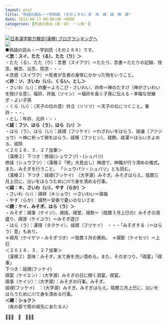 ```yaml
---
layout: post
title: "熟語の読み・一字訓読　（その１８６）祟　祚　祓　祺　禊　禝"
date: 2015-08-17 00:00:00 +0900
categories: [熟語の読み（音・訓）　ー１級－]
---
```


[![](/syuusyuu9701/assets/images/熟語の読み・一字訓読-（その１８６）祟-祚-祓-祺-禊-禝-br_c_3028_1.gif)](http://blog.with2.net/link.php?1659096:3028 "日本漢字能力検定(漢検) ブログランキングへ")[日本漢字能力検定(漢検) ブログランキングへ](http://blog.with2.net/link.php?1659096:3028)  
![](/syuusyuu9701/assets/images/熟語の読み・一字訓読-（その１８６）祟-祚-祓-祺-禊-禝-9f45d3ba5d24b6c2b5ccc500a8af5031.png)  
●熟語の読み・一字訓読（その１８６）です。  
**＜祟：スイ、たた（る）、たた（り）＞**  
・たた（る）、たた（り）：祟悪（スイアク）＝たたり、祟書＝たたりの記録、怪祟、解祟、災祟、除祟・・・　  
＊祟惑（スイワク）＝死者が生者の身体にかかった物をいうこと。  
**＜祚：ソ、さいわ（い）、くらい、とし＞**  
・さいわ（い）：祚慶＝よろこび・さいわい、祚命＝神のたすけ（神がさいわいを授ける意）、福祚、祚胤（ソイン）＝福祚を長く子孫に伝える・幸福な世継ぎ・よい子孫  
・くら（い）：（天子の位の意）祚立（ソリツ）＝天子の位につくこと。重祚・・・、  
・とし：年祚、元祚・・・　  
**＜祓：フツ、はら（う）、はら（い）＞**  
・はら（う）、はら（い）：祓禊（フツケイ）＝わざわいをはらう、祓禳（フツジョウ）＝神に祈って禍をはらう、祓殯（フツヒン）、祓飾、祓濯＝はらいきよめる、祓除  
＜２０１８．３．２７加筆＞  
（漢検２）下つき：修祓(シュウフツ)・(シュバツ)  
修祓（シュウフツ）：（漢検２「修」大見出し）神道で、神職が行う清めの儀式。また、みそぎを行うこと。 「シュウバツ・シュバツ」とも読む。  
（漢検２）下つき：祓禊(フッケイ)　（大字源）みそぎ。みそぎはらえ。陰暦三月上巳に、災いをはらうために川で身を清める行事。  
**＜祺：キ、さいわ（い）、やす（らか）＞**  
・さいわ（い）：祺祥（キショウ）＝さいわい＝祺福  
・やす（らか）：祺然＝安泰で憂いのないさま  
**＜禊：ケイ、みそぎ、はら（う）＞**  
・みそぎ：禊事（ケイジ）、禊祓、禊堂、禊飲＝（陰暦３月上巳の）みそぎの酒盛り、禊游（ケイユウ）＝みそぎ遊び  
・はら（う）：濯禊（タクケイ）、祓禊（フツケイ）　・・・「みそぎする（＝はらう）意」もあり。  
＊禊月（ケイゲツ・みそぎづき）＝陰暦３月の異称。　＊禊節（ケイセツ）＝上巳  
＜２０１８．３．２７加筆＞  
（漢検２）意味：みそぎ。水で身を洗い清める。また、そのまつり。「禊宴」「禊事」  
下つき：祓禊(フッケイ)　  
禊宴（ケイエン）：（大字源）みそぎの日に開く酒宴。禊宴。  
禊事（ケイジ）：（大字源）：みそぎの行事。みそぎ。  
祓禊(フッケイ)　：（大字源）みそぎ。みそぎはらえ。陰暦三月上巳に、災いをはらうために川で身を清める行事。  
**＜禝：ショク＞**  
（尭の臣で周の祖先にあたる人）  
  
👋👋👋　🐑　👋👋👋